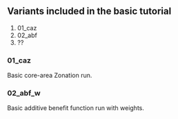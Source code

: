 ## Variants included in the basic tutorial

1. 01_caz
1. 02_abf
1. ??

### 01_caz

Basic core-area Zonation run.

### 02_abf_w

Basic additive benefit function run with weights.
